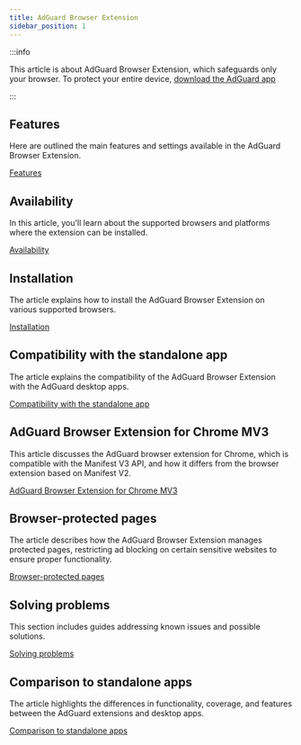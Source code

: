 ```yaml
---
title: AdGuard Browser Extension
sidebar_position: 1
---
```


:::info

This article is about AdGuard Browser Extension, which safeguards only your browser. To protect your entire device, [download the AdGuard app](https://adguard.com/download.html?auto=true)

:::

## Features

Here are outlined the main features and settings available in the AdGuard Browser Extension.

[Features](/adguard-browser-extension/features)

## Availability

In this article, you'll learn about the supported browsers and platforms where the extension can be installed.

[Availability](/adguard-browser-extension/availability)

## Installation

The article explains how to install the AdGuard Browser Extension on various supported browsers.

[Installation](/adguard-browser-extension/installation)

## Compatibility with the standalone app

The article explains the compatibility of the AdGuard Browser Extension with the AdGuard desktop apps.

[Compatibility with the standalone app](/adguard-browser-extension/compatibility)

## AdGuard Browser Extension for Chrome MV3

This article discusses the AdGuard browser extension for Chrome, which is compatible with the Manifest V3 API, and how it differs from the browser extension based on Manifest V2.

[AdGuard Browser Extension for Chrome MV3](/adguard-browser-extension/mv3-version/)

## Browser-protected pages

The article describes how the AdGuard Browser Extension manages protected pages, restricting ad blocking on certain sensitive websites to ensure proper functionality.

[Browser-protected pages](/adguard-browser-extension/protected-pages)

## Solving problems

This section includes guides addressing known issues and possible solutions.

[Solving problems](/adguard-browser-extension/solving-problems)

## Comparison to standalone apps

The article highlights the differences in functionality, coverage, and features between the AdGuard extensions and desktop apps.

[Comparison to standalone apps](/adguard-browser-extension/comparison-standalone)
